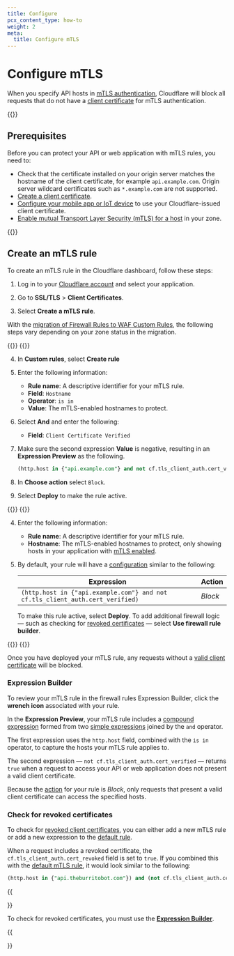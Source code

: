 ```yaml
---
title: Configure
pcx_content_type: how-to
weight: 2
meta:
  title: Configure mTLS
---
```


# Configure mTLS

When you specify API hosts in [mTLS authentication](/api-shield/security/mtls/), Cloudflare will block all requests that do not have a [client certificate](/ssl/client-certificates/) for mTLS authentication.

{{<render file="_client-cert-shared.md" productFolder="ssl" >}}

## Prerequisites

Before you can protect your API or web application with mTLS rules, you need to:

- Check that the certificate installed on your origin server matches the hostname of the client certificate, for example `api.example.com`. Origin server wildcard certificates such as `*.example.com` are not supported.
- [Create a client certificate](/ssl/client-certificates/create-a-client-certificate/).
- [Configure your mobile app or IoT device](/ssl/client-certificates/configure-your-mobile-app-or-iot-device/) to use your Cloudflare-issued client certificate.
- [Enable mutual Transport Layer Security (mTLS) for a host](/ssl/client-certificates/enable-mtls/) in your zone.

{{<render file="_cloudflare-managed-client-cert.md" productFolder="ssl" >}}

## Create an mTLS rule

To create an mTLS rule in the Cloudflare dashboard, follow these steps:

1. Log in to your [Cloudflare account](https://dash.cloudflare.com) and select your application.

2. Go to **SSL/TLS** > **Client Certificates**.

3. Select **Create a mTLS rule**.

With the [migration of Firewall Rules to WAF Custom Rules](/waf/reference/migration-guides/firewall-rules-to-custom-rules/), the following steps vary depending on your zone status in the migration.

{{<tabs labels="Custom Rules | Firewall Rules">}}
{{<tab label="custom rules" no-code="true">}}
 
4. In **Custom rules**, select **Create rule**

5. Enter the following information:

    - **Rule name**: A descriptive identifier for your mTLS rule.
    - **Field**: `Hostname`
    - **Operator**: `is in`
    - **Value**: The mTLS-enabled hostnames to protect.

6. Select **And** and enter the following:

    - **Field**: `Client Certificate Verified`

7. Make sure the second expression **Value** is negative, resulting in an **Expression Preview** as the following.

    ```sql
    (http.host in {"api.example.com"} and not cf.tls_client_auth.cert_verified)
    ```

8. In **Choose action** select `Block`.

9. Select **Deploy** to make the rule active.

{{</tab>}}
{{<tab label="firewall rules" no-code="true">}}
 
4. Enter the following information:

    - **Rule name**: A descriptive identifier for your mTLS rule.
    - **Hostname**: The mTLS-enabled hostnames to protect, only showing hosts in your application with [mTLS enabled](/ssl/client-certificates/enable-mtls/).

5. By default, your rule will have a [configuration](#expression-builder) similar to the following:

    | **Expression**                                                                | **Action** |
    | ----------------------------------------------------------------------------- | ---------- |
    | `(http.host in {"api.example.com"} and not cf.tls_client_auth.cert_verified)` | _Block_    |

    To make this rule active, select **Deploy**. To add additional firewall logic — such as checking for [revoked certificates](#check-for-revoked-certificates) — select **Use firewall rule builder**.

{{</tab>}}
{{</tabs>}}


Once you have deployed your mTLS rule, any requests without a [valid client certificate](/ssl/client-certificates/) will be blocked.

### Expression Builder

To review your mTLS rule in the firewall rules Expression Builder, click the **wrench icon** associated with your rule.

In the **Expression Preview**, your mTLS rule includes a [compound expression](/ruleset-engine/rules-language/expressions/#compound-expressions) formed from two [simple expressions](/ruleset-engine/rules-language/expressions/#simple-expressions) joined by the `and` operator.

The first expression uses the `http.host` field, combined with the `is in` operator, to capture the hosts your mTLS rule applies to.

The second expression — `not cf.tls_client_auth.cert_verified` — returns `true` when a request to access your API or web application does not present a valid client certificate.

Because the [action](/firewall/cf-firewall-rules/actions/) for your rule is _Block_, only requests that present a valid client certificate can access the specified hosts.

### Check for revoked certificates

To check for [revoked client certificates](/ssl/client-certificates/revoke-client-certificate/), you can either add a new mTLS rule or add a new expression to the [default rule](#expression-builder).

When a request includes a revoked certificate, the `cf.tls_client_auth.cert_revoked` field is set to `true`. If you combined this with the [default mTLS rule](#expression-builder), it would look similar to the following:

```sql
(http.host in {"api.theburritobot.com"}) and (not cf.tls_client_auth.cert_verified or cf.tls_client_auth.cert_revoked)
```

{{<Aside type="note">}}

To check for revoked certificates, you must use the [**Expression Builder**](#expression-builder).

{{</Aside>}}
